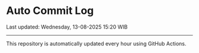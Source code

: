 # Auto Commit Log

Last updated: Wednesday, 13-08-2025 15:20 WIB

---

This repository is automatically updated every hour using GitHub Actions.
